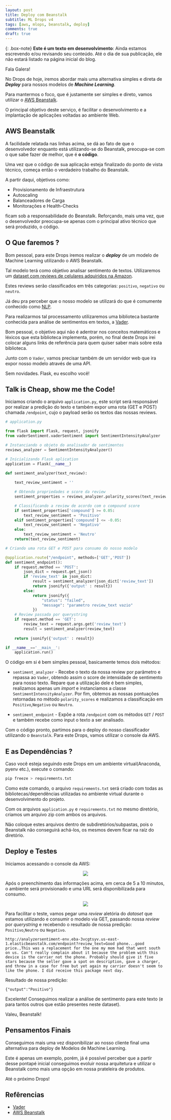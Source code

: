 ```yaml
---
layout: post
title: Deploy com Beanstalk
subtitle: ML Drops v4
tags: [aws, mlops, beanstalk, deploy]
comments: true
draft: true
---
```


{: .box-note}
**Este é um texto em desenvolvimento**: Ainda estamos escrevendo e/ou revisando seu conteúdo. Até o dia de sua publicação, ele não estará listado na página inicial do blog.

Fala Galera!

No Drops de hoje, iremos abordar mais uma alternativa simples e direta de ***Deploy*** para nossos modelos de ***Machine Learning***.

Para mantermos o foco, que é justamente ser simples e direto, vamos utilizar o [AWS Beanstalk](https://aws.amazon.com/pt/elasticbeanstalk/). 

O principal objetivo deste serviço, é facilitar o desenvolvimento e a implantação de aplicações voltadas ao ambiente Web.

## AWS Beanstalk

A facilidade relatada nas linhas acima, se dá ao fato de que o desenvolvedor enquanto está utilizando-se do Beanstalk, preocupa-se com o que sabe fazer de melhor, que é **o código**.

Uma vez que o código de sua aplicação esteja finalizado do ponto de vista técnico, começa então o verdadeiro trabalho do Beanstalk.

A partir daqui, objetivos como:

* Provisionamento de Infraestrutura
* Autoscaling
* Balanceadores de Carga
* Monitorações e Health-Checks

ficam sob a responsabilidade do Beanstalk. Reforçando, mais uma vez, que o desenvolvedor preocupa-se apenas com o principal ativo técnico que será produzido, o código.

## O Que faremos ?

Bom pessoal, para este Drops iremos realizar o ***deploy*** de um modelo de Machine Learning utilizando o AWS Beanstalk.

Tal modelo terá como objetivo analisar sentimento de textos. Utilizaremos um [dataset com reviews de celulares adquiridos na Amazon](https://www.kaggle.com/grikomsn/amazon-cell-phones-reviews).

Estes reviews serão classificados em três categorias: `positivo`, `negativo` ou `neutro`.

Já deu pra perceber que o nosso modelo se utilizará do que é comumente conhecido como [NLP](https://pt.wikipedia.o.rg/wiki/Processamento_de_linguagem_natural).

Para realizarmos tal processamento utilizaremos uma biblioteca bastante conhecida para análise de sentimentos em textos, a [Vader](https://pypi.org/project/vaderSentiment/).

Bom pessoal, o objetivo aqui não é adentrar nos conceitos matemáticos e léxicos que esta biblioteca implementa, porém, no final deste Drops irei colocar alguns links de referência para quem quiser saber mais sobre esta biblioteca.

Junto com o `Vader`, vamos precisar também de um servidor web que ira expor nosso modelo através de uma API.

Sem novidades. Flask, eu escolho você!

## Talk is Cheap, show me the Code!

Iniciamos criando o arquivo `application.py`, este script será responsável por realizar a predição do texto e também expor uma rota (GET e POST) chamada `/endpoint`, cujo o payload serão os textos das nossas reviews.

```python
# application.py

from flask import Flask, request, jsonify
from vaderSentiment.vaderSentiment import SentimentIntensityAnalyzer

# Instanciando o objeto do analisador de sentimentos
reviews_analyzer = SentimentIntensityAnalyzer()

# Inicializando Flask aplication
application = Flask(__name__)

def sentiment_analyzer(text_review):
    
    text_review_sentiment = ''

    # Obtendo propriedades e score da review
    sentiment_properties = reviews_analyzer.polarity_scores(text_review)

    # Classificando a review de acordo com o compound score
    if sentiment_properties['compound'] >= 0.05:
        text_review_sentiment = 'Positivo'
    elif sentiment_properties['compound'] <= -0.05:
        text_review_sentiment = 'Negativo'
    else:
        text_review_sentiment = 'Neutro'
    return(text_review_sentiment)

# Criando uma rota GET e POST para consumo do nosso modelo

@application.route("/endpoint", methods=['GET','POST'])
def sentiment_endpoint():
    if request.method == 'POST':
        json_dict = request.get_json()
        if 'review_text' in json_dict:
            result = sentiment_analyzer(json_dict['review_text'])
            return jsonify({'output' : result})
        else:
            return jsonify({
                "status": "failed",
                "message": "parametro review_text vazio"
            })
    # Review passada por querystring
    if request.method == 'GET':
        review_text = request.args.get('review_text')
        result = sentiment_analyzer(review_text)
    
    return jsonify({'output' : result})

if __name__=='__main__':
    application.run()
```

O código em si é bem simples pessoal, basicamente temos dois métodos:

* `sentiment_analyzer` - Recebe o texto da nossa review por parâmetro e repassa ao `Vader`, obtendo assim o score de intensidade de sentimento para nosso texto. Repare que a utilização dele é bem simples, realizamos apenas um *import* e instanciamos a classe `SentimentIntensityAnalyzer`. Por fim, obtemos as nossas pontuações retornadas no método `polarity_scores` e realizamos a classificação em `Positivo`,`Negativo` ou `Neutro`.

* `sentiment_endpoint` - Expõe a rota `/endpoint` com os métodos `GET` / `POST` e também recebe como input o texto a ser analisado.

Com o código pronto, partimos para o deploy do nosso classificador utilizando o `Beanstalk`. Para este Drops, vamos utilizar o console da AWS.

## E as Dependências ?

Caso você esteja seguindo este Drops em um ambiente virtual(Anaconda, pyenv etc.), execute o comando:

```bash
pip freeze > requirements.txt
```

Como este comando, o arquivo `requirements.txt` será criado com todas as bibliotecas/dependências utilizadas no ambiente virtual durante o desenvolvimento do projeto.

Com os arquivos `application.py` e `requirements.txt` no mesmo diretório, criamos um arquivo zip com ambos os arquivos.

Não coloque estes arquivos dentro de subdiretórios/subpastas, pois o Beanstalk não conseguirá achá-los, os mesmos devem ficar na raíz do diretório.

## Deploy e Testes

Iniciamos acessando o console da AWS:

<p style="text-align: center"><img src="https://i.imgur.com/HU8XZBk.jpg"></p>

Após o preenchimento das informações acima, em cerca de 5 a 10 minutos, o ambiente será provisionado e uma URL será disponibilizada para consumo.

<p style="text-align: center"><img src="https://i.imgur.com/LJb4RnN.png"></p>

Para facilitar o teste, vamos pegar uma *review* aletória do *dataset* que estamos utilizando e consumir o modelo via GET, passando nossa *review* por *querystring* e recebendo o resultado de nossa predição: `Positivo`,`Neutro` ou `Negativo`.

```text
http://analyzersentiment-env.eba-3vcgtsyv.us-east-1.elasticbeanstalk.com/endpoint?review_text=Good phone...good price.,This was a replacement for the one my mom had that went south on us. Can't really complain about it because the problem with this device is the carrier not the phone. Probably should give it five stars because the seller gave a spot on description, gave a charger, and threw in a case for free but yet again my carrier doesn't seem to like the phone. I did receive this package next day.
```

Resultado de nossa predição:

```
{"output":"Positivo"}
```

Excelente! Conseguimos realizar a análise de sentimento para este texto (e para tantos outros que estão presentes neste dataset). 

Valeu, Beanstalk!

## Pensamentos Finais

Conseguimos mais uma vez disponibilizar ao nosso cliente final  uma alternativa para deploy de Modelos de Machine Learning.

Este é apenas um exemplo, porém, já é possível perceber que a partir desse pontapé inicial conseguimos evoluir nossa arquitetura e utilizar o Beanstalk como mais uma opção em nossa prateleira de produtos.

Até o próximo Drops!

## Refêrencias

* [Vader](https://pypi.org/project/vaderSentiment/)
* [AWS Beanstalk](https://aws.amazon.com/pt/elasticbeanstalk/)